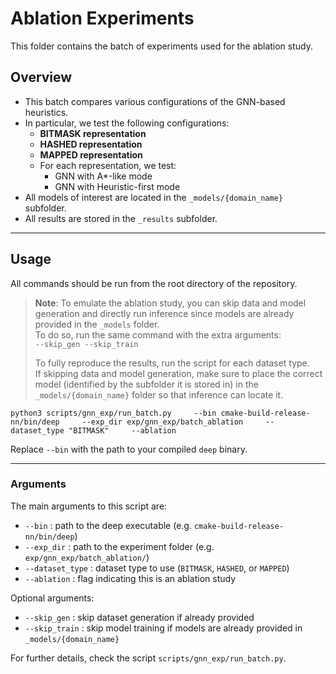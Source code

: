 # Ablation Experiments

This folder contains the batch of experiments used for the ablation study.

## Overview

-   This batch compares various configurations of the GNN-based heuristics.
-   In particular, we test the following configurations:
    -   **BITMASK representation**
    -   **HASHED representation**
    -   **MAPPED representation**
    -   For each representation, we test:
        -   GNN with A*-like mode
        -   GNN with Heuristic-first mode
-   All models of interest are located in the `_models/{domain_name}` subfolder.
-   All results are stored in the `_results` subfolder.

---

## Usage

All commands should be run from the root directory of the repository.

> **Note**: To emulate the ablation study, you can skip data and model generation and directly run inference since models are already provided in the `_models` folder.  
> To do so, run the same command with the extra arguments:  
> `--skip_gen --skip_train`
>
> To fully reproduce the results, run the script for each dataset type.  
> If skipping data and model generation, make sure to place the correct model (identified by the subfolder it is stored in) in the `_models/{domain_name}` folder so that inference can locate it.

```console
python3 scripts/gnn_exp/run_batch.py     --bin cmake-build-release-nn/bin/deep     --exp_dir exp/gnn_exp/batch_ablation     --dataset_type "BITMASK"     --ablation
```

Replace `--bin` with the path to your compiled `deep` binary.

---

### Arguments

The main arguments to this script are:

- `--bin` : path to the deep executable (e.g. `cmake-build-release-nn/bin/deep`)
- `--exp_dir` : path to the experiment folder (e.g. `exp/gnn_exp/batch_ablation/`)
- `--dataset_type` : dataset type to use (`BITMASK`, `HASHED`, or `MAPPED`)
- `--ablation` : flag indicating this is an ablation study

Optional arguments:

- `--skip_gen` : skip dataset generation if already provided
- `--skip_train` : skip model training if models are already provided in `_models/{domain_name}`

For further details, check the script `scripts/gnn_exp/run_batch.py`.
